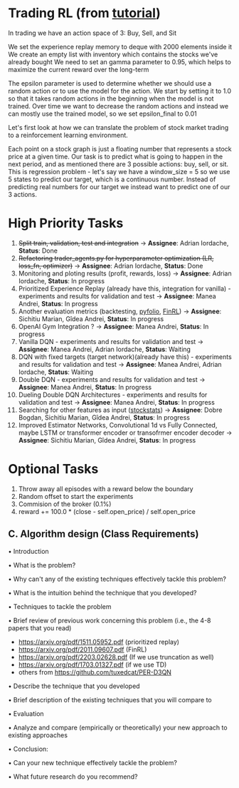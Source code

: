 # Trading RL (from [tutorial](https://www.mlq.ai/deep-reinforcement-learning-for-trading-with-tensorflow-2-0/))

In trading we have an action space of 3: Buy, Sell, and Sit

We set the experience replay memory to deque with 2000 elements inside it
We create an empty list with inventory which contains the stocks we've already bought
We need to set an gamma parameter to 0.95, which helps to maximize the current reward over the long-term

The epsilon parameter is used to determine whether we should use a random action or to use the model for the action. We start by setting it to 1.0 so that it takes random actions in the beginning when the model is not trained. Over time we want to decrease the random actions and instead we can mostly use the trained model, so we set epsilon_final to 0.01


Let's first look at how we can translate the problem of stock market trading to a reinforcement learning environment.

Each point on a stock graph is just a floating number that represents a stock price at a given time.
Our task is to predict what is going to happen in the next period, and as mentioned there are 3 possible actions: buy, sell, or sit.
This is regression problem - let's say we have a window_size = 5 so we use 5 states to predict our target, which is a continuous number.
Instead of predicting real numbers for our target we instead want to predict one of our 3 actions.

# High Priority Tasks
1. ~~Split train, validation, test and integration~~ &#8594; **Assignee**: Adrian Iordache, **Status**: Done
2. ~~Refactoring trader_agents.py for hyperparameter optimization (LR, loss_fn, optimizer)~~ &#8594; **Assignee**: Adrian Iordache, **Status**: Done
3. Monitoring and ploting results (profit, rewards, loss) &#8594; **Assignee**: Adrian Iordache, **Status**: In progress
4. Prioritized Experience Replay (already have this, integration for vanilla) - experiments and results for validation and test &#8594; **Assignee**: Manea Andrei, **Status**: In progress 
5. Another evaluation metrics (backtesting, [pyfolio](https://github.com/quantopian/pyfolio), [FinRL](https://github.com/AI4Finance-Foundation/FinRL/blob/master/tutorials/1-Introduction/FinRL_StockTrading_Fundamental.ipynb)) &#8594; **Assignee**: Sichitiu Marian, Gîdea Andrei, **Status**: In progress
6. OpenAI Gym Integration ? &#8594; **Assignee**: Manea Andrei, **Status**: In progress
7. Vanilla DQN - experiments and results for validation and test &#8594; **Assignee**: Manea Andrei, Adrian Iordache, **Status**: Waiting
8. DQN with fixed targets (target network)(already have this) - experiments and results for validation and test  &#8594; **Assignee**:  Manea Andrei, Adrian Iordache, **Status**: Waiting
9. Double DQN  - experiments and results for validation and test  &#8594; **Assignee**: Manea Andrei, **Status**: In progress 
10. Dueling Double DQN Architectures - experiments and results for validation and test &#8594; **Assignee**: Manea Andrei, **Status**: In progress 
11. Searching for other features as input ([stockstats](https://pypi.org/project/stockstats/)) &#8594; **Assignee**: Dobre Bogdan, Sichitiu Marian, Gîdea Andrei, **Status**: In progress
12. Improved Estimator Networks, Convolutional 1d vs Fully Connected, maybe LSTM or transformer encoder or transofrmer encoder decoder &#8594; **Assignee**: Sichitiu Marian, Gîdea Andrei, **Status**: In progress

# Optional Tasks
1. Throw away all episodes with a reward below the boundary
2. Random offset to start the experiments
3. Commision of the broker (0.1%)
4. reward += 100.0 * (close - self.open_price) / self.open_price


## C. Algorithm design (Class Requirements)
• Introduction

• What is the problem?

• Why can't any of the existing techniques effectively tackle this problem?

• What is the intuition behind the technique that you developed?

• Techniques to tackle the problem

• Brief review of previous work concerning this problem (i.e., the 4-8 papers that you read)
 - https://arxiv.org/pdf/1511.05952.pdf (prioritized replay)
 - https://arxiv.org/pdf/2011.09607.pdf (FinRL)
 - https://arxiv.org/pdf/2203.02628.pdf (If we use truncation as well)
 - https://arxiv.org/pdf/1703.01327.pdf (if we use TD)
 - others from https://github.com/tuxedcat/PER-D3QN

• Describe the technique that you developed

• Brief description of the existing techniques that you will compare to

• Evaluation

• Analyze and compare (empirically or theoretically) your new approach to existing approaches

• Conclusion:

• Can your new technique effectively tackle the problem?

• What future research do you recommend?
